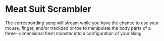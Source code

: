 Meat Suit Scrambler
===================

The corresponding [song](https://www.dropbox.com/s/b0dlzv3la4cv7tb/Sex%20Appeal%20-%20MASTER.mp3?dl=0) will stream while you have the chance to use your mouse, finger, and/or trackpad or toe to manipulate the body parts of a three- dimensional flesh monster into a configuration of your liking.

